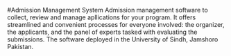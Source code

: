 #Admission Management System 
Admission   management software to collect, review and manage apllications for your program.
It offers streamlined and convenient processes for everyone involved: the organizer, the applicants, and the panel of experts tasked with evaluating the submissions.
The software  deployed in the University of Sindh, Jamshoro Pakistan.
 
